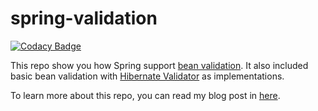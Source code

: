 # spring-validation

[![Codacy Badge](https://app.codacy.com/project/badge/Grade/3930d174ce7c401da623ac154bc35eb0)](https://www.codacy.com/manual/hiwijaya/spring-validation?utm_source=github.com&amp;utm_medium=referral&amp;utm_content=hiwijaya/spring-validation&amp;utm_campaign=Badge_Grade)

This repo show you how Spring support [bean validation](https://beanvalidation.org/2.0-jsr380/). 
It also included basic bean validation with [Hibernate Validator](http://hibernate.org/validator/) as implementations.

To learn more about this repo, you can read my blog post in [here](https://hiwijaya.com/blog/spring-bean-validation).
